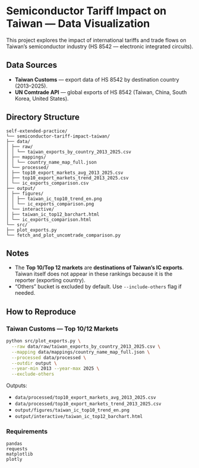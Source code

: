 # Semiconductor Tariff Impact on Taiwan — Data Visualization

This project explores the impact of international tariffs and trade flows on Taiwan’s semiconductor industry (HS 8542 — electronic integrated circuits).

## Data Sources

- **Taiwan Customs** — export data of HS 8542 by destination country (2013–2025).
- **UN Comtrade API** — global exports of HS 8542 (Taiwan, China, South Korea, United States).

## Directory Structure
```
self-extended-practice/
└── semiconductor-tariff-impact-taiwan/
├── data/
│ ├── raw/
│ │ └── taiwan_exports_by_country_2013_2025.csv
│ ├── mappings/
│ │ └── country_name_map_full.json
│ └── processed/
│ ├── top10_export_markets_avg_2013_2025.csv
│ ├── top10_export_markets_trend_2013_2025.csv
│ └── ic_exports_comparison.csv
├── output/
│ ├── figures/
│ │ ├── taiwan_ic_top10_trend_en.png
│ │ └── ic_exports_comparison.png
│ └── interactive/
│ ├── taiwan_ic_top12_barchart.html
│ └── ic_exports_comparison.html
└── src/
├── plot_exports.py
└── fetch_and_plot_uncomtrade_comparison.py
```

## Notes

- The **Top 10/Top 12 markets** are **destinations of Taiwan’s IC exports**. Taiwan itself does not appear in these rankings because it is the reporter (exporting country).
- “Others” bucket is excluded by default. Use `--include-others` flag if needed.

## How to Reproduce

### Taiwan Customs — Top 10/12 Markets

```bash
python src/plot_exports.py \
  --raw data/raw/taiwan_exports_by_country_2013_2025.csv \
  --mapping data/mappings/country_name_map_full.json \
  --processed data/processed \
  --outdir output \
  --year-min 2013 --year-max 2025 \
  --exclude-others
```

Outputs:
 - `data/processed/top10_export_markets_avg_2013_2025.csv`
 - `data/processed/top10_export_markets_trend_2013_2025.csv`
 - `output/figures/taiwan_ic_top10_trend_en.png`
 - `output/interactive/taiwan_ic_top12_barchart.html`


### Requirements
```
pandas
requests
matplotlib
plotly
```

